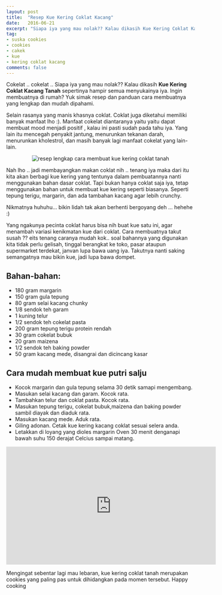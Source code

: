```yaml
---
layout: post
title:  "Resep Kue Kering Coklat Kacang"
date:   2016-06-21
excerpt: "Siapa iya yang mau nolak?? Kalau dikasih Kue Kering Coklat Kacang Tanah sepertinya hampir semua menyukainya iya. Ingin membuatnya di rumah?"
tag:
- suska cookies 
- cookies
- cakek
- kue
- kering coklat kacang
comments: false
---
```


Cokelat .. cokelat .. Siapa iya yang mau nolak?? Kalau dikasih <b>Kue Kering Coklat Kacang Tanah</b> sepertinya hampir semua menyukainya iya. Ingin membuatnya di rumah? Yuk simak resep dan panduan cara membuatnya yang lengkap dan mudah dipahami.

Selain rasanya yang manis khasnya coklat. Coklat juga diketahui memiliki banyak manfaat lho :). Manfaat cokelat diantaranya yaitu yaitu dapat membuat mood menjadi positif , kalau ini pasti sudah pada tahu iya. Yang lain itu mencegah penyakit jantung, menurunkan tekanan darah, menurunkan kholestrol, dan masih banyak lagi manfaat cokelat yang lain-lain.

<center><img alt="resep lengkap cara membuat kue kering coklat tanah" border="0" src="http://2.bp.blogspot.com/-ztpzk2MJslM/VOIV9sarqoI/AAAAAAAAAe4/OLlUIxnOksc/s1600/kue-kering-kacang-tanah-coklat-gurih-lezat.jpg" title="" /></center>

Nah lho .. jadi membayangkan makan coklat nih .. tenang iya  maka dari itu kita akan berbagi kue kering yang tentunya dalam pembuatannya nanti menggunakan bahan  dasar coklat. Tapi bukan hanya coklat saja iya, tetap menggunakan bahan untuk membuat kue kering seperti biasanya. Seperti tepung terigu, margarin, dan ada tambahan kacang agar lebih crunchy. 

Nikmatnya huhuhu… bikin lidah tak akan berhenti bergoyang deh … hehehe :)

Yang ngakunya pecinta coklat harus bisa nih buat kue satu ini, agar menambah variasi kenikmatan kue dari coklat. Cara membuatnya takut susah ?? eits tenang caranya mudah kok.. soal bahannya yang digunakan kita tidak perlu gelisah, tinggal berangkat ke toko, pasar ataupun supermarket terdekat, janvan lupa bawa uang iya. Takutnya nanti saking semangatnya mau bikin kue, jadi lupa bawa dompet.

## Bahan-bahan:

* 180 gram margarin
* 150 gram gula tepung
* 80 gram selai kacang chunky
* 1/8 sendok teh garam
* 1 kuning telur
* 1/2 sendok teh cokelat pasta
* 200 gram tepung terigu protein rendah
* 30 gram cokelat bubuk
* 20 gram maizena
* 1/2 sendok teh baking powder
* 50 gram kacang mede, disangrai dan dicincang kasar

 
## Cara mudah membuat kue putri salju

* Kocok margarin dan gula tepung selama 30 detik samapi mengembang.
* Masukan selai kacang dan garam. Kocok rata.
* Tambahkan telur dan coklat pasta. Kocok rata.
* Masukan tepung terigu, cokelat bubuk,maizena dan baking powder sambil diayak dan diaduk rata.
* Masukan kacang mede. Aduk rata.
* Giling adonan. Cetak kue kering kacang coklat sesuai selera anda.
* Letakkan di loyang yang dioles margarin Oven 30 menit denganapi bawah suhu 150 derajat Celcius sampai matang.

<iframe width="560" height="315" src="https://www.youtube.com/embed/het0PsUEMTc" frameborder="0" allowfullscreen></iframe>

Mengingat sebentar lagi mau lebaran, kue kering coklat tanah merupakan cookies yang paling pas untuk dihidangkan pada momen tersebut. Happy cooking

